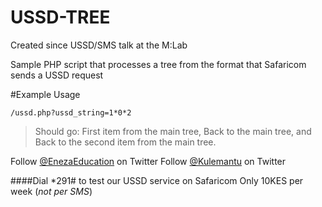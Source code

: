 USSD-TREE
=========

Created since USSD/SMS talk at the M:Lab

Sample PHP script that processes a tree from the format that Safaricom sends a USSD request

#Example Usage

`/ussd.php?ussd_string=1*0*2`

> Should go:
>  First item from the main tree,
>  Back to the main tree, and
>  Back to the second item from the main tree.

Follow [@EnezaEducation](http://twitter.com/EnezaEducation) on Twitter
Follow [@Kulemantu](http://twitter.com/kulemantu) on Twitter

####Dial *291# to test our USSD service on Safaricom
Only 10KES per week (*not per SMS*)

